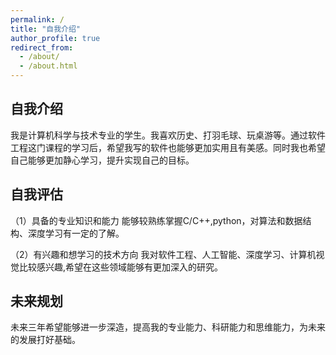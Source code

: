 ```yaml
---
permalink: /
title: "自我介绍"
author_profile: true
redirect_from: 
  - /about/
  - /about.html
---
```


自我介绍
-----------------
我是计算机科学与技术专业的学生。我喜欢历史、打羽毛球、玩桌游等。通过软件工程这门课程的学习后，希望我写的软件也能够更加实用且有美感。同时我也希望自己能够更加静心学习，提升实现自己的目标。

自我评估
-----------------
（1）具备的专业知识和能力
能够较熟练掌握C/C++,python，对算法和数据结构、深度学习有一定的了解。

（2）有兴趣和想学习的技术方向
我对软件工程、人工智能、深度学习、计算机视觉比较感兴趣,希望在这些领域能够有更加深入的研究。

未来规划
-----------------
未来三年希望能够进一步深造，提高我的专业能力、科研能力和思维能力，为未来的发展打好基础。
